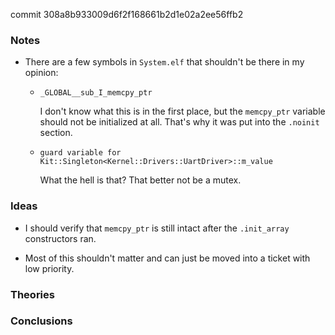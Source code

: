 commit 308a8b933009d6f2f168661b2d1e02a2ee56ffb2

### Notes

-   There are a few symbols in `System.elf` that shouldn't be there in my opinion:

    -   ```none
        _GLOBAL__sub_I_memcpy_ptr
        ```

        I don't know what this is in the first place, but the `memcpy_ptr` variable should not be initialized at all.
        That's why it was put into the `.noinit` section.

    -   ```none
        guard variable for Kit::Singleton<Kernel::Drivers::UartDriver>::m_value
        ```

        What the hell is that?
        That better not be a mutex.

### Ideas

-   I should verify that `memcpy_ptr` is still intact after the `.init_array` constructors ran.

-   Most of this shouldn't matter and can just be moved into a ticket with low priority.

### Theories

### Conclusions
